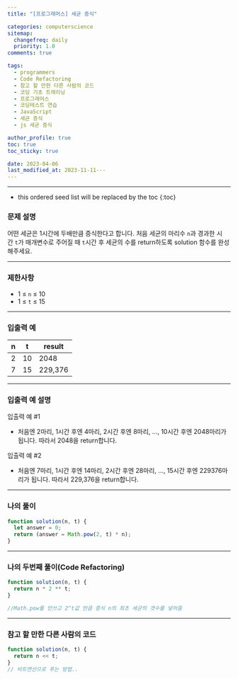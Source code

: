 ```yaml
---
title: "[프로그래머스] 세균 증식"

categories: computerscience
sitemap:
  changefreq: daily
  priority: 1.0
comments: true

tags:
  - programmers
  - Code Refactoring
  - 참고 할 만한 다른 사람의 코드
  - 코딩 기초 트레이닝
  - 프로그래머스
  - 코딩테스트 연습
  - JavaScript
  - 세균 증식
  - js 세균 증식

author_profile: true
toc: true
toc_sticky: true

date: 2023-04-06
last_modified_at: 2023-11-11---
---
```


---

<!-- prettier-ignore -->
* this ordered seed list will be replaced by the toc 
{:toc}

### 문제 설명

어떤 세균은 1시간에 두배만큼 증식한다고 합니다. 처음 세균의 마리수 `n`과 경과한 시간 `t`가 매개변수로 주어질 때 `t`시간 후 세균의 수를 return하도록 solution 함수를 완성해주세요.

---

### 제한사항

- 1 ≤ `n` ≤ 10
- 1 ≤ `t` ≤ 15

---

### 입출력 예

| n   | t   | result  |
| --- | --- | ------- |
| 2   | 10  | 2048    |
| 7   | 15  | 229,376 |

---

### 입출력 예 설명

입출력 예 #1

- 처음엔 2마리, 1시간 후엔 4마리, 2시간 후엔 8마리, ..., 10시간 후엔 2048마리가 됩니다. 따라서 2048을 return합니다.

입출력 예 #2

- 처음엔 7마리, 1시간 후엔 14마리, 2시간 후엔 28마리, ..., 15시간 후엔 229376마리가 됩니다. 따라서 229,376을 return합니다.

---

### 나의 풀이

```jsx
function solution(n, t) {
  let answer = 0;
  return (answer = Math.pow(2, t) * n);
}
```

---

### 나의 두번째 풀이(Code Refactoring)

```jsx
function solution(n, t) {
  return n * 2 ** t;
}

//Math.pow를 안쓰고 2^t값 만큼 증식 n의 최초 세균의 갯수를 넣어줌
```

---

### 참고 할 만한 다른 사람의 코드

```jsx
function solution(n, t) {
  return n << t;
}
// 비트연산으로 푸는 방법..
```
